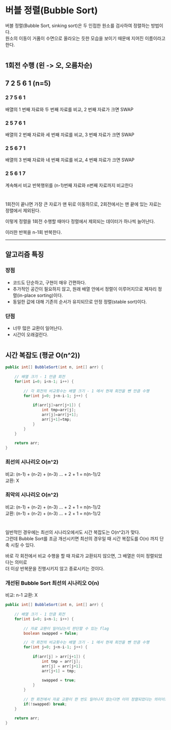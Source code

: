# 버블 정렬(Bubble Sort)

버블 정렬(Bubble Sort, sinking sort)은 두 인접한 원소를 검사하여 정렬하는 방법이다.  
원소의 이동이 거품이 수면으로 올라오는 듯한 모습을 보이기 때문에 지어진 이름이라고 한다.

#

## 1회전 수행 (왼 -> 오, 오름차순) 

## 7 2 5 6 1 (n=5)

### 2 7 5 6 1

배열의 1 번째 자료와 두 번째 자료를 비교, 2 번째 자료가 크면 SWAP

### 2 5 7 6 1
  
배열의 2 번째 자료와 세 번째 자료를 비교, 3 번째 자료가 크면 SWAP
  
### 2 5 6 7 1  
  
배열의 3 번째 자료와 네 번째 자료를 비교, 4 번째 자료가 크면 SWAP  

### 2 5 6 1 7

계속해서 비교 반복행위를 (n-1)번째 자료와 n번째 자료까지 비교한다  
  
#

1회전이 끝나면 가장 큰 자료가 맨 뒤로 이동하므로, 2회전에서는 맨 끝에 있는 자료는 정렬에서 제외된다.  
  
이렇게 정렬을 1회전 수행할 때마다 정렬에서 제외되는 데이터가 하나씩 늘어난다.  
  
이러한 반복을 n-1회 반복한다.

---

## 알고리즘 특징

### 장점

- 코드도 단순하고, 구현이 매우 간편하다.
- 추가적인 공간이 필요하지 않고, 원래 배열 안에서 정렬이 이루어지므로 제자리 정렬(in-place sorting)이다.
- 동일한 값에 대해 기존의 순서가 유지되므로 안정 정렬(stable sort)이다.

### 단점

- 너무 많은 교환이 일어난다.
- 시간이 오래걸린다.

#

## 시간 복잡도 (평균 O(n^2))

```java
public int[] BubbleSort(int n, int[] arr) {
    
    // 배열 크기 - 1 만큼 회전
    for(int i=0; i<n-1; i++) {
        
        // 각 회전의 비교횟수는 배열 크기 - 1 에서 현재 회전을 뺀 만큼 수행
        for(int j=0; j<n-i-1; j++) {
            
            if(arr[j]>arr[j+1]) {
                int tmp=arr[j];
                arr[j]=arr[j+1];
                arr[j+1]=tmp;
            }
        }
    }
	
    return arr;
}
```


### 최선의 시나리오 O(n^2)

비교: (n-1) + (n-2) + (n-3) ... + 2 + 1 = n(n-1)/2  
교환: X

### 최악의 시나리오 O(n^2)

비교: (n-1) + (n-2) + (n-3) ... + 2 + 1 = n(n-1)/2  
교환: (n-1) + (n-2) + (n-3) ... + 2 + 1 = n(n-1)/2  

#
  
일반적인 경우에는 최선의 시나리오에서도 시간 복잡도는 O(n^2)가 맞다.  
그런데 Bubble Sort를 조금 개선시키면 최선의 경우일 때 시간 복잡도를 O(n) 까지 단축 시킬 수 있다.  
  
바로 각 회전에서 비교 수행을 할 때 자료가 교환되지 않으면, 그 배열은 이미 정렬되었다는 의미로  
더 이상 반복문을 진행시키지 않고 종료시키는 것이다.  

### 개선된 Bubble Sort 최선의 시나리오 O(n)

비교: n-1
교환: X

```java
public int[] BubbleSort(int n, int[] arr) {
    
    // 배열 크기 - 1 만큼 회전
    for(int i=0; i<n-1; i++) {
        
        // 자료 교환이 일어났는지 판단할 수 있는 flag
        boolean swapped = false;

        // 각 회전의 비교횟수는 배열 크기 - 1 에서 현재 회전을 뺀 만큼 수행
        for(int j=0; j<n-i-1; j++) {
        
            if(arr[j] > arr[j+1]) {
                int tmp = arr[j];
                arr[j] = arr[j+1];
                arr[j+1] = tmp;
                
                swapped = true;
            }
        }
        
        // 한 회전에서 자료 교환이 한 번도 일어나지 않는다면 이미 정렬되었다는 의미이므로 반복문을 종료시킨다.
        if(!swapped) break;
    }
	
    return arr;
}
```
